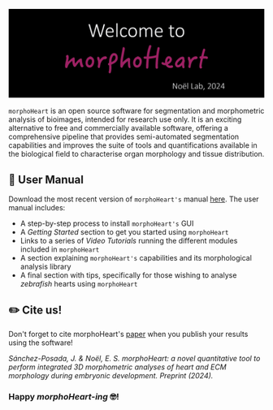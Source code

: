 ![mHlogo](https://github.com/jsanchez679/morphoHeart/blob/main/images/morphoHeart_black.png)


`morphoHeart` is an open source software for segmentation and morphometric analysis of bioimages, intended for research use only. It is an exciting alternative to free and commercially available software, offering a comprehensive pipeline that provides semi-automated segmentation capabilities and improves the suite of tools and quantifications available in the biological field to characterise organ morphology and tissue distribution. 

## 📙 User Manual
Download the most recent version of `morphoHeart's` manual [here](https://www.dropbox.com/scl/fi/ft7i6t8d0hc859t7ii9a3/User-Manual-v1o0o0.pdf?rlkey=ebyp3xyjhau78kc3tqu5td8s0&dl=0).
The user manual includes: 
- A step-by-step process to install `morphoHeart's` GUI
- A *Getting Started* section to get you started using `morphoHeart`
- Links to a series of *Video Tutorials* running the different modules included in `morphoHeart`
- A section explaining `morphoHeart's` capabilities and its morphological analysis library
- A final section with tips, specifically for those wishing to analyse *zebrafish* hearts using `morphoHeart`

## ✏️ Cite us!
Don't forget to cite morphoHeart's [paper](https://www.biorxiv.org/content/10.1101/2024.02.19.580991v2) when you publish your results using the software!

*Sánchez-Posada, J. & Noël, E. S. morphoHeart: a novel quantitative tool to perform integrated 3D morphometric analyses of heart and ECM morphology during embryonic development. Preprint (2024).*

### Happy *morphoHeart-ing* 🤓!
